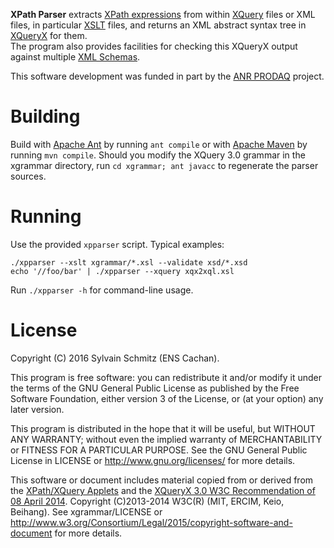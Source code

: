 __XPath Parser__ extracts [XPath expressions](https://www.w3.org/TR/xpath-30/)
from within [XQuery](https://www.w3.org/TR/xquery-30/) files or XML files, in
particular [XSLT](https://www.w3.org/TR/xslt-30/) files, and returns an XML
abstract syntax tree in [XQueryX](https://www.w3.org/TR/xqueryx-30/) for them.  
The program also provides facilities for checking this XQueryX output against
multiple [XML Schemas](https://www.w3.org/standards/techs/xmlschema).

This software development was funded in part by the
[ANR PRODAQ](http://projects.lsv.ens-cachan.fr/prodaq/) project.


# Building

Build with [Apache Ant](http://ant.apache.org/) by running `ant compile`
or with [Apache Maven](http://maven.apache.org/) by running
`mvn compile`.  Should you modify the XQuery 3.0 grammar in the
xgrammar directory, run `cd xgrammar; ant javacc` to regenerate the
parser sources.


# Running

Use the provided `xpparser` script.  Typical examples: 

```shell
./xpparser --xslt xgrammar/*.xsl --validate xsd/*.xsd
echo '//foo/bar' | ./xpparser --xquery xqx2xql.xsl
```

Run `./xpparser -h` for command-line usage. 


# License

Copyright (C) 2016 Sylvain Schmitz (ENS Cachan).

This program is free software: you can redistribute it and/or modify
it under the terms of the GNU General Public License as published by
the Free Software Foundation, either version 3 of the License, or (at
your option) any later version.

This program is distributed in the hope that it will be useful, but
WITHOUT ANY WARRANTY; without even the implied warranty of
MERCHANTABILITY or FITNESS FOR A PARTICULAR PURPOSE.  See the GNU
General Public License in LICENSE or http://www.gnu.org/licenses/ for more
details.

This software or document includes material copied from or derived
from the [XPath/XQuery Applets](https://www.w3.org/2013/01/qt-applets/)
and the [XQueryX 3.0 W3C Recommendation of 08 April
2014](https://www.w3.org/TR/2014/REC-xqueryx-30-20140408/).  Copyright
(C)2013-2014 W3C(R) (MIT, ERCIM, Keio, Beihang).  See xgrammar/LICENSE or
http://www.w3.org/Consortium/Legal/2015/copyright-software-and-document for
more details.